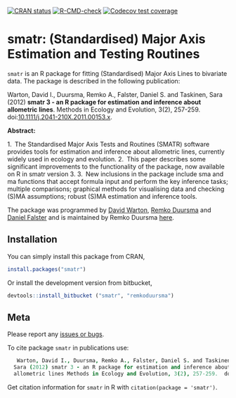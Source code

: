 <!-- badges: start -->
[![CRAN status](https://www.r-pkg.org/badges/version/smatr)](https://CRAN.R-project.org/package=smatr)
[![R-CMD-check](https://github.com/traitecoevo/smatr/workflows/R-CMD-check/badge.svg)](https://github.com/traitecoevo/smatr/master)
[![Codecov test coverage](https://codecov.io/gh/traitecoevo/smatr/branch/master/graph/badge.svg)](https://codecov.io/gh/traitecoevo/smatr?branch=master)
<!-- badges: end -->

# smatr: (Standardised) Major Axis Estimation and Testing Routines

`smatr` is an R package for fitting (Standardised) Major Axis Lines to bivariate data. The package is described in the following publication:

Warton, David I., Duursma, Remko A., Falster, Daniel S. and Taskinen,
  Sara (2012) **smatr 3 - an R package for estimation and inference about
  allometric lines**. Methods in Ecology and Evolution, 3(2), 257-259. doi:[10.1111/j.2041-210X.2011.00153.x](http://doi.org/10.1111/j.2041-210X.2011.00153.x).


**Abstract:**

1. The Standardised Major Axis Tests and Routines (SMATR) software provides tools for estimation and inference about allometric lines, currently widely used in ecology and evolution.
2. This paper describes some significant improvements to the functionality of the package, now available on R in smatr version 3.
3. New inclusions in the package include sma and ma functions that accept formula input and perform the key inference tasks; multiple comparisons; graphical methods for visualising data and checking (S)MA assumptions; robust (S)MA estimation and inference tools.

The package was programmed by [David Warton](http://web.maths.unsw.edu.au/~dwarton/), [Remko Duursma](http://www.remkoduursma.com) and [Daniel Falster](http://danielfalster.com) and is maintained by Remko Duursma [here](https://bitbucket.org/remkoduursma/smatr/).


## Installation

You can simply install this package from CRAN,

```R
install.packages("smatr")
```

Or install the development version from bitbucket,

```R
devtools::install_bitbucket ("smatr", "remkoduursma")
```


## Meta

Please report any [issues or bugs](https://bitbucket.org/remkoduursma/smatr/issues).

To cite package `smatr` in publications use:

```coffee
   Warton, David I., Duursma, Remko A., Falster, Daniel S. and Taskinen,
  Sara (2012) smatr 3 - an R package for estimation and inference about
  allometric lines Methods in Ecology and Evolution, 3(2), 257-259.  doi:10.1111/j.2041-210X.2011.00153.x. 
```

Get citation information for `smatr` in R with `citation(package = 'smatr')`.


